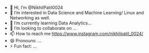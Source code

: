 - 👋 Hi, I’m @NikhilPatil0024
- 👀 I’m interested in Data Science and Machine Learning/ Linux and Networking as well.
- 🌱 I’m currently learning Data Analytics...
- 💞️ I’m looking to collaborate on ...
- 📫 How to reach me https://www.instagram.com/nikhilpatil_0024/
- 😄 Pronouns: ...
- ⚡ Fun fact: ...

<!---
NikhilPatil0024/NikhilPatil0024 is a ✨ special ✨ repository because its `README.md` (this file) appears on your GitHub profile.
You can click the Preview link to take a look at your changes.
--->
